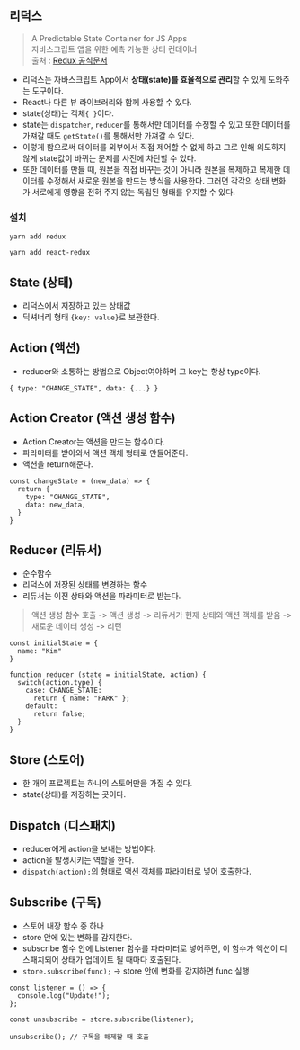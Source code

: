 ## 리덕스
> A Predictable State Container for JS Apps <br />
> 자바스크립트 앱을 위한 예측 가능한 상태 컨테이너 <br />
> 출처 : [Redux 공식문서](https://ko.redux.js.org/)

- 리덕스는 자바스크립트 App에서 **상태(state)를 효율적으로 관리**할 수 있게 도와주는 도구이다.
- React나 다른 뷰 라이브러리와 함께 사용할 수 있다.
- state(상태)는 객체`{ }`이다.
- state는 `dispatcher`, `reducer`를 통해서만 데이터를 수정할 수 있고 또한 데이터를 가져갈 때도 `getState()`를 통해서만 가져갈 수 있다.
- 이렇게 함으로써 데이터를 외부에서 직접 제어할 수 없게 하고 그로 인해 의도하지 않게 state값이 바뀌는 문제를 사전에 차단할 수 있다.
- 또한 데이터를 만들 때, 원본을 직접 바꾸는 것이 아니라 원본을 복제하고 복제한 데이터를 수정해서 새로운 원본을 만드는 방식을 사용한다. 
그러면 각각의 상태 변화가 서로에게 영향을 전혀 주지 않는 독립된 형태를 유지할 수 있다. 

### 설치
```
yarn add redux

yarn add react-redux
```

## State (상태)
- 리덕스에서 저장하고 있는 상태값
- 딕셔너리 형태 `{key: value}`로 보관한다.

## Action (액션)
- reducer와 소통하는 방법으로 Object여야하며 그 key는 항상 type이다.
```
{ type: "CHANGE_STATE", data: {...} }
```

## Action Creator (액션 생성 함수)
- Action Creator는 액션을 만드는 함수이다.
- 파라미터를 받아와서 액션 객체 형태로 만들어준다.
- 액션을 return해준다.
```
const changeState = (new_data) => {
  return {
    type: "CHANGE_STATE",
    data: new_data,
  }
}
```

## Reducer (리듀서)
- 순수함수
- 리덕스에 저장된 상태를 변경하는 함수
- 리듀서는 이전 상태와 액션을 파라미터로 받는다.
> 액션 생성 함수 호출 -> 액션 생성 -> 리듀서가 현재 상태와 액션 객체를 받음 -> 새로운 데이터 생성 -> 리턴
```
const initialState = {
  name: "Kim"
}

function reducer (state = initialState, action) {
  switch(action.type) {
    case: CHANGE_STATE:
      return { name: "PARK" };
    default:
      return false;
  }
}
```

## Store (스토어)
- 한 개의 프로젝트는 하나의 스토어만을 가질 수 있다.
- state(상태)를 저장하는 곳이다.

## Dispatch (디스패치)
- reducer에게 action을 보내는 방법이다.
- action을 발생시키는 역할을 한다.
- `dispatch(action);`의 형태로 액션 객체를 파라미터로 넣어 호출한다.

## Subscribe (구독)
- 스토어 내장 함수 중 하나
- store 안에 있는 변화를 감지한다.
- subscribe 함수 안에 Listener 함수를 파라미터로 넣어주면, 이 함수가 액션이 디스패치되어 상태가 업데이트 될 때마다 호출된다.
- `store.subscribe(func);` -> store 안에 변화를 감지하면 func 실행
```
const listener = () => {
  console.log("Update!");
};

const unsubscribe = store.subscribe(listener);

unsubscribe(); // 구독을 해제할 때 호출
```
